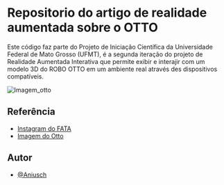 # Repositorio do artigo de realidade aumentada sobre o OTTO

Este código faz parte do Projeto de Iniciação Científica da Universidade Federal de Mato Grosso (UFMT), é a segunda iteração do projeto de Realidade Aumentada Interativa que permite exibir e interajir com um modelo 3D do ROBO OTTO em um ambiente real através des dispositivos compatíveis. 

![Imagem_otto](https://github.com/ottoUFMT/Realidade_aumentada_otto_ufmt/assets/114492354/aa48272f-f876-4ad6-a3df-2673e51bbcb7)

## Referência

 - [Instagram do FATA](https://www.instagram.com/fataufmt/)
 - [Imagem do Otto](https://github.com/ottoUFMT/Realidade_aumentada_otto_ufmt/blob/main/otoo.png)
 

## Autor

- [@Aniusch](https://github.com/Aniusch)

